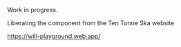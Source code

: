 Work in progress.

Liberating the <AnimatedFigure> component from the Ten Tonne Ska website
  
https://will-playground.web.app/
